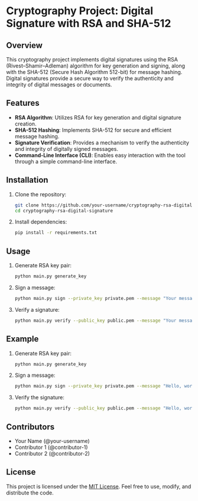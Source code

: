 # Cryptography Project: Digital Signature with RSA and SHA-512

## Overview

This cryptography project implements digital signatures using the RSA (Rivest–Shamir–Adleman) algorithm for key generation and signing, along with the SHA-512 (Secure Hash Algorithm 512-bit) for message hashing. Digital signatures provide a secure way to verify the authenticity and integrity of digital messages or documents.

## Features

- **RSA Algorithm**: Utilizes RSA for key generation and digital signature creation.
- **SHA-512 Hashing**: Implements SHA-512 for secure and efficient message hashing.
- **Signature Verification**: Provides a mechanism to verify the authenticity and integrity of digitally signed messages.
- **Command-Line Interface (CLI)**: Enables easy interaction with the tool through a simple command-line interface.

## Installation

1. Clone the repository:

    ```bash
    git clone https://github.com/your-username/cryptography-rsa-digital-signature.git
    cd cryptography-rsa-digital-signature
    ```

2. Install dependencies:

    ```bash
    pip install -r requirements.txt
    ```

## Usage

1. Generate RSA key pair:

    ```bash
    python main.py generate_key
    ```

2. Sign a message:

    ```bash
    python main.py sign --private_key private.pem --message "Your message here"
    ```

3. Verify a signature:

    ```bash
    python main.py verify --public_key public.pem --message "Your message here" --signature signature.txt
    ```

## Example

1. Generate RSA key pair:

    ```bash
    python main.py generate_key
    ```

2. Sign a message:

    ```bash
    python main.py sign --private_key private.pem --message "Hello, world!"
    ```

3. Verify the signature:

    ```bash
    python main.py verify --public_key public.pem --message "Hello, world!" --signature signature.txt
    ```

## Contributors

- Your Name (@your-username)
- Contributor 1 (@contributor-1)
- Contributor 2 (@contributor-2)

## License

This project is licensed under the [MIT License](LICENSE). Feel free to use, modify, and distribute the code.
